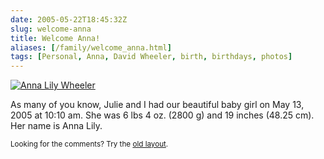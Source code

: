 ```yaml
--- 
date: 2005-05-22T18:45:32Z
slug: welcome-anna
title: Welcome Anna!
aliases: [/family/welcome_anna.html]
tags: [Personal, Anna, David Wheeler, birth, birthdays, photos]
---
```


<a href="https://www.flickr.com/photos/theory/sets/366828/" title="See Anna's first week of life on Flickr"><img src="https://farm1.staticflickr.com/14/15190646_0fa044eda0_o.jpg" alt="Anna Lily Wheeler" /></a>

<p>As many of you know, Julie and I had our beautiful baby girl on May 13, 2005 at 10:10 am. She was 6 lbs 4 oz. (2800 g) and 19 inches (48.25 cm). Her name is Anna Lily.</p>

<p class="past"><small>Looking for the comments? Try the <a rel="nofollow" href="//past.justatheory.com/family/welcome_anna.html">old layout</a>.</small></p>


